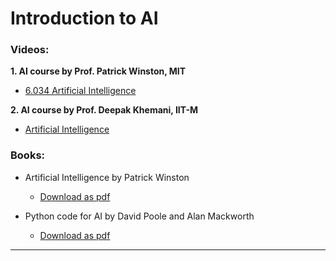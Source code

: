# Introduction to AI

### Videos:

**1. AI course by Prof. Patrick Winston, MIT**

- [6.034 Artificial Intelligence](https://www.youtube.com/playlist?list=PLUl4u3cNGP63gFHB6xb-kVBiQHYe_4hSi)

**2. AI course by Prof. Deepak Khemani, IIT-M**

- [Artificial Intelligence](https://www.youtube.com/playlist?list=PLbMVogVj5nJQu5qwm-HmJgjmeGhsErvXD)

### Books:

- Artificial Intelligence by Patrick Winston
    + [Download as pdf](https://courses.csail.mit.edu/6.034f/ai3/rest.pdf)

- Python code for AI by David Poole and Alan Mackworth
    + [Download as pdf](https://artint.info/AIPython/aipython.pdf)

<hr/>